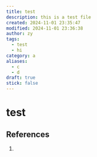 ```yaml
---
title: test
description: this is a test file
created: 2024-11-01 23:35:47
modified: 2024-11-01 23:36:38
author: zy
tags:
  - test
  - hi
category: a
aliases:
  - c
  - d
draft: true
stick: false
---
```


# test


## References
1. 

